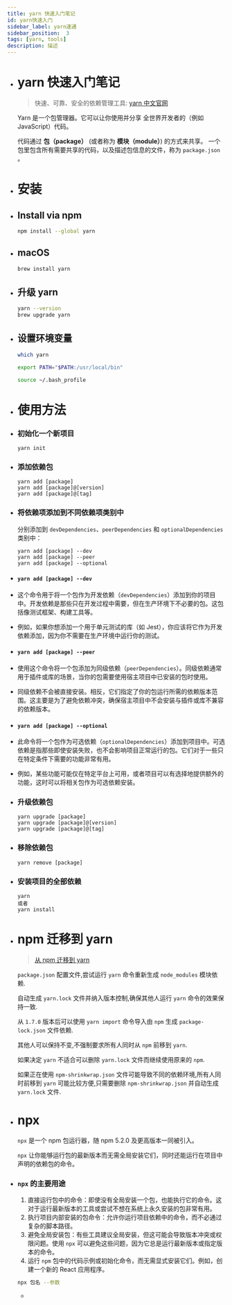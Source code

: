 ```yaml
---
title: yarn 快速入门笔记
id: yarn快速入门
sidebar_label: yarn速通
sidebar_position:  3
tags: [yarn, tools]
description: 描述
---
```


- # yarn  快速入门笔记
  
  > 快速、可靠、安全的依赖管理工具: [yarn 中文官网](https://yarn.bootcss.com/)
  
  Yarn 是一个包管理器。它可以让你使用并分享 全世界开发者的（例如 JavaScript）代码。
  
  代码通过 **包（package）** (或者称为 **模块（module）**) 的方式来共享。 一个包里包含所有需要共享的代码，以及描述包信息的文件，称为 `package.json` 。
- # 安装
- ## Install via npm
  
  ```bash
  npm install --global yarn
  ```
- ## macOS
  
  ```bash
  brew install yarn
  ```
- ## 升级 yarn
  
  ```bash
  yarn --version
  brew upgrade yarn
  ```
- ## 设置环境变量
  
  ```bash
  which yarn
  
  export PATH="$PATH:/usr/local/bin"
  
  source ~/.bash_profile
  ```
- # 使用方法
- ### **初始化一个新项目**
  
  ```
  yarn init
  ```
- ### **添加依赖包**
  
  ```
  yarn add [package]
  yarn add [package]@[version]
  yarn add [package]@[tag]
  ```
- ### **将依赖项添加到不同依赖项类别中**
  
  分别添加到 `devDependencies`、`peerDependencies` 和 `optionalDependencies` 类别中：
  
  ```
  yarn add [package] --dev
  yarn add [package] --peer
  yarn add [package] --optional
  ```
- #### `yarn add [package] --dev`
- 这个命令用于将一个包作为开发依赖（`devDependencies`）添加到你的项目中。开发依赖是那些只在开发过程中需要，但在生产环境下不必要的包。这包括像测试框架、构建工具等。
- 例如，如果你想添加一个用于单元测试的库（如 Jest），你应该将它作为开发依赖添加，因为你不需要在生产环境中运行你的测试。
- #### `yarn add [package] --peer`
- 使用这个命令将一个包添加为同级依赖（`peerDependencies`）。同级依赖通常用于插件或库的场景，当你的包需要使用宿主项目中已安装的包时使用。
- 同级依赖不会被直接安装。相反，它们指定了你的包运行所需的依赖版本范围。这主要是为了避免依赖冲突，确保宿主项目中不会安装与插件或库不兼容的依赖版本。
- #### `yarn add [package] --optional`
- 此命令将一个包作为可选依赖（`optionalDependencies`）添加到项目中。可选依赖是指那些即使安装失败，也不会影响项目正常运行的包。它们对于一些只在特定条件下需要的功能非常有用。
- 例如，某些功能可能仅在特定平台上可用，或者项目可以有选择地提供额外的功能，这时可以将相关包作为可选依赖安装。
- ### **升级依赖包**
  
  ```
  yarn upgrade [package]
  yarn upgrade [package]@[version]
  yarn upgrade [package]@[tag]
  ```
- ### **移除依赖包**
  
  ```
  yarn remove [package]
  ```
- ### **安装项目的全部依赖**
  
  ```
  yarn
  或者
  yarn install
  ```
- # **npm 迁移到 yarn**
  
  > [从 npm 迁移到 yarn](https://yarn.bootcss.com/docs/migrating-from-npm/)
  
  `package.json` 配置文件,尝试运行 `yarn` 命令重新生成 `node_modules` 模块依赖.
  
  自动生成 `yarn.lock` 文件并纳入版本控制,确保其他人运行 `yarn` 命令的效果保持一致.
  
  从 `1.7.0` 版本后可以使用 `yarn import` 命令导入由 `npm` 生成 `package-lock.json` 文件依赖.
  
  其他人可以保持不变,不强制要求所有人同时从 `npm` 前移到 `yarn`.
  
  如果决定 `yarn` 不适合可以删除 `yarn.lock` 文件而继续使用原来的 `npm`.
  
  如果正在使用 `npm-shrinkwrap.json` 文件可能导致不同的依赖环境,所有人同时前移到 `yarn` 可能比较方便,只需要删除 `npm-shrinkwrap.json` 并自动生成 `yarn.lock` 文件.
- # npx
  
  `npx` 是一个 npm 包运行器，随 npm 5.2.0 及更高版本一同被引入。
  
  `npx` 让你能够运行包的最新版本而无需全局安装它们，同时还能运行在项目中声明的依赖包的命令。
- ### `npx` 的主要用途
  
  1. 直接运行包中的命令：即使没有全局安装一个包，也能执行它的命令。这对于运行最新版本的工具或尝试不想在系统上永久安装的包非常有用。
  2. 执行项目内部安装的包命令：允许你运行项目依赖中的命令，而不必通过复杂的脚本路径。
  3. 避免全局安装包：有些工具建议全局安装，但这可能会导致版本冲突或权限问题。使用 `npx` 可以避免这些问题，因为它总是运行最新版本或指定版本的命令。
  4. 运行 `npm` 包中的代码示例或初始化命令，而无需显式安装它们。例如，创建一个新的 React 应用程序。
  
  ```bash
  npx 包名 --参数
  ```
  -